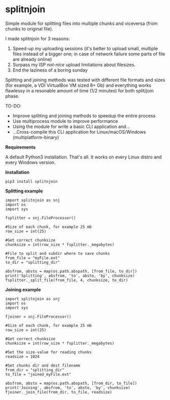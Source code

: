 # splitnjoin
Simple module for splitting files into multiple chunks and viceversa (from chunks to original file).

I made splitnjoin for 3 reasons:
1. Speed-up my uploading sessions (it's better to upload small, multiple files instead of a bigger one; in case of network failure some parts of file are already online)
2. Surpass my ISP _not-nice_ upload limitations about filesizes.
3. End the laziness of a boring sunday

Splitting and joining methods was tested with different file formats and sizes (for example, a VDI VirtualBox VM sized 8+ Gb) and everything works flawlessy in a resonable amount of time (1/2 minutes) for both split/join phase.

TO-DO:
- Improve splitting and joining methods to speedup the entire process
- Use multiprocess module to improve performance
- Using the module for write a basic CLI application and...
- ...Cross-compile this CLI application for Linux/macOS/Windows (multiplatform-binary)

**Requirements**

A default Python3 installation. That's all. It works on every Linux distro and every Windows version.

**Installation**

`pip3 install splitnjoin
`

**Splitting example**

```
import splitnjoin as snj
import os
import sys

fsplitter = snj.FileProcessor()

#Size of each chunk, for example 25 mb
row_size = int(25)

#Get correct chunksize
chunksize = int(row_size * fsplitter._megabytes)

#File to split and subdir where to save chunks
from_file = "myFile.ext"
to_dir = "splitting_dir"

absfrom, absto = map(os.path.abspath, [from_file, to_dir])
print('Splitting', absfrom, 'to', absto, 'by', chunksize)
fsplitter._split_file(from_file, 4, chunksize, to_dir)
```

**Joining example**
```
import splitnjoin as snj
import os
import sys

fjoiner = snj.FileProcessor()

#Size of each chunk, for example 25 mb
row_size = int(25)

#Get correct chunksize
chunksize = int(row_size * fsplitter._megabytes)

#Set the size-value for reading chunks
readsize = 1024

#Set chunks dir and dest filename
from_dir = "splitting_dir"
to_file = "joined_myFile.ext"

absfrom, absto = map(os.path.abspath, [from_dir, to_file])
print('Joining', absfrom, 'to', absto, 'by', chunksize)
fjoiner._join_file(from_dir, to_file, readsize)
```
